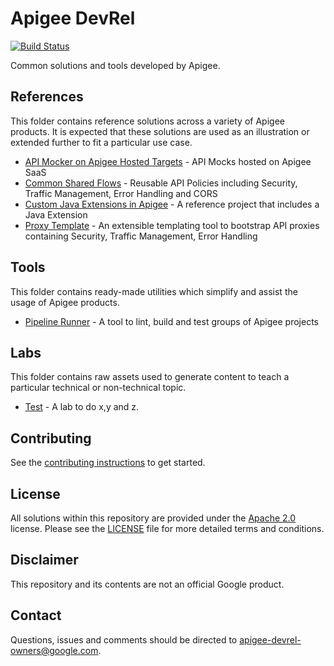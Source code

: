 # Apigee DevRel

[![Build Status](https://travis-ci.org/apigee/devrel.svg?branch=master)](https://travis-ci.org/apigee/devrel)

Common solutions and tools developed by Apigee.

## References

This folder contains reference solutions across a variety of Apigee products. 
It is expected that these solutions are used as an illustration or extended 
further to fit a particular use case.

-   [API Mocker on Apigee Hosted Targets](references/apimocker-hostedtargets) - API Mocks hosted on Apigee SaaS
-   [Common Shared Flows](references/common-shared-flows) - Reusable API Policies including Security, Traffic Management, Error Handling and CORS
-   [Custom Java Extensions in Apigee](references/java-callout) - A reference project that includes a Java Extension
-   [Proxy Template](references/proxy-template) - An extensible templating tool to bootstrap API proxies containing Security, Traffic Management, Error Handling

## Tools

This folder contains ready-made utilities which simplify and assist the usage of
Apigee products.

-   [Pipeline Runner](tools/pipeline-runner) - A tool to lint, build and test groups of Apigee projects

## Labs

This folder contains raw assets used to generate content to teach a particular
technical or non-technical topic.

-   [Test](labs/test) - A lab to do x,y and z.

## Contributing

See the [contributing instructions](/CONTRIBUTING.md) to get started.

## License

All solutions within this repository are provided under the [Apache
2.0](https://www.apache.org/licenses/LICENSE-2.0) license. Please see the
[LICENSE](/LICENSE) file for more detailed terms and conditions.

## Disclaimer

This repository and its contents are not an official Google product.

## Contact

Questions, issues and comments should be directed to
[apigee-devrel-owners@google.com](mailto:apigee-devrel-owners@google.com).
